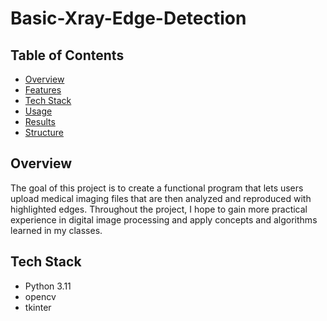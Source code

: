 # Basic-Xray-Edge-Detection

## Table of Contents
- [Overview](#overview)
- [Features](#features)
- [Tech Stack](#tech-stack)
- [Usage](#usage)
- [Results](#results)
- [Structure](#structure)

## Overview
The goal of this project is to create a functional program that lets users upload medical imaging files that are then analyzed and reproduced with highlighted edges. Throughout the project, I hope to gain more practical experience in digital image processing and apply concepts and algorithms learned in my classes.

## Tech Stack
- Python 3.11
- opencv
- tkinter